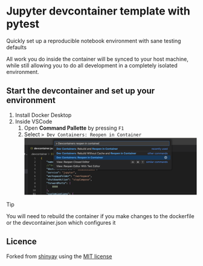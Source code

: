 # Jupyter devcontainer template with pytest

Quickly set up a reproducible notebook environment with sane testing defaults

All work you do inside the container will be synced to your host machine, while still allowing you to do all development in a completely isolated environment. 

## Start the devcontainer and set up your environment

1. Install Docker Desktop
2. Inside VSCode
    1. Open **Command Pallette** by pressing `F1` 
    2. Select `> Dev Containers: Reopen in Container`
    ![The expanded command pallette with the option to open in devcontainer selected](assets/image.png)

> [!TIP]
> You will need to rebuild the container if you make changes to the dockerfile or the devcontainer.json which configures it

## Licence

Forked from [shinyay](https://github.com/shinyay) using the [MIT license](https://gist.githubusercontent.com/shinyay/56e54ee4c0e22db8211e05e70a63247e/raw/34c6fdd50d54aa8e23560c296424aeb61599aa71/LICENSE) 
